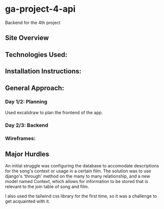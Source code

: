 # ga-project-4-api

Backend for the 4th project

## Site Overview

## Technologies Used:

## Installation Instructions:

## General Approach:

### Day 1/2: Planning

Used excalidraw to plan the frontend of the app.

### Day 2/3: Backend

### Wireframes:

## Major Hurdles

An initial struggle was configuring the database to accomodate descriptions for the song's context or usage in a certain film. The solution was to use django's 'through' method on the many to many relationship, and a new model named Context, which allows for information to be stored that is relevant to the join table of song and film.

I also used the tailwind css library for the first time, so it was a challenge to get acquainted with it.
